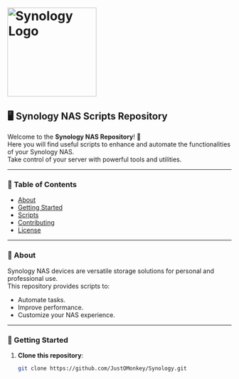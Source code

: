 # <img src="https://upload.wikimedia.org/wikipedia/commons/4/48/Synology_Logo.svg" alt="Synology Logo" width="200"/>

## 🖥️ Synology NAS Scripts Repository

Welcome to the **Synology NAS Repository**! 🚀  
Here you will find useful scripts to enhance and automate the functionalities of your Synology NAS.  
Take control of your server with powerful tools and utilities.

---

### 📜 Table of Contents
- [About](#about)
- [Getting Started](#getting-started)
- [Scripts](./Scripts/README.md)
- [Contributing](#contributing)
- [License](#license)

---

### 📖 About

Synology NAS devices are versatile storage solutions for personal and professional use.  
This repository provides scripts to:
- Automate tasks.
- Improve performance.
- Customize your NAS experience.

---

### 🚀 Getting Started

1. **Clone this repository**:
   ```bash
   git clone https://github.com/JustOMonkey/Synology.git
   ```
